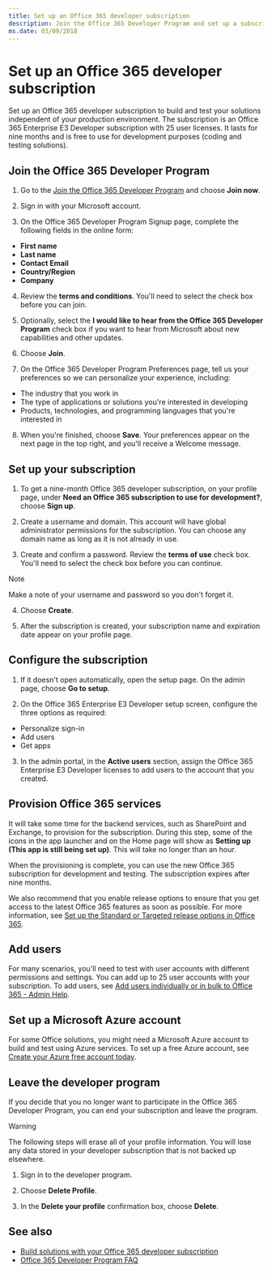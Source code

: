 ```yaml
---
title: Set up an Office 365 developer subscription
description: Join the Office 365 Developer Program and set up a subscription for building and testing solutions independent of your production environment.
ms.date: 03/09/2018
---
```


# Set up an Office 365 developer subscription 

Set up an Office 365 developer subscription to build and test your solutions independent of your production environment. The subscription is an Office 365 Enterprise E3 Developer subscription with 25 user licenses. It lasts for nine months and is free to use for development purposes (coding and testing solutions).

## Join the Office 365 Developer Program

1. Go to the [Join the Office 365 Developer Program](https://aka.ms/devprogram) and choose **Join now**.

2. Sign in with your Microsoft account.

3. On the Office 365 Developer Program Signup page, complete the following fields in the online form:

  - **First name**
  - **Last name**
  - **Contact Email**
  - **Country/Region**
  - **Company**

4. Review the **terms and conditions**. You'll need to select the check box before you can join.

5. Optionally, select the **I would like to hear from the Office 365 Developer Program** check box if you want to hear from Microsoft about new capabilities and other updates. 

6. Choose **Join**.

7. On the Office 365 Developer Program Preferences page, tell us your preferences so we can personalize your experience, including:

  - The industry that you work in
  - The type of applications or solutions you're interested in developing
  - Products, technologies, and programming languages that you're interested in

8. When you're finished, choose **Save**. Your preferences appear on the next page in the top right, and you'll receive a Welcome message.

## Set up your subscription

1. To get a nine-month Office 365 developer subscription, on your profile page, under **Need an Office 365 subscription to use for development?**, choose **Sign up**.

2. Create a username and domain. This account will have global administrator permissions for the subscription. You can choose any domain name as long as it is not already in use.

3. Create and confirm a password. Review the **terms of use** check box. You'll need to select the check box before you can continue.

  > [!NOTE]
  > Make a note of your username and password so you don't forget it. 

4. Choose **Create**.

5. After the subscription is created, your subscription name and expiration date appear on your profile page.

<!--I copied the following sections from the wiki page and am not sure what the new experience will be. -->

## Configure the subscription

1. If it doesn't open automatically, open the setup page. On the admin page, choose **Go to setup**.

2. On the Office 365 Enterprise E3 Developer setup screen, configure the three options as required:

  - Personalize sign-in
  - Add users
  - Get apps
  
3. In the admin portal, in the **Active users** section, assign the Office 365 Enterprise E3 Developer licenses to add users to the account that you created.

## Provision Office 365 services

It will take some time for the backend services, such as SharePoint and Exchange, to provision for the subscription. During this step, some of the icons in the app launcher and on the Home page will show as **Setting up (This app is still being set up)**. This will take no longer than an hour.

When the provisioning is complete, you can use the new Office 365 subscription for development and testing. The subscription expires after nine months.

We also recommend that you enable release options to ensure that you get access to the latest Office 365 features as soon as possible. For more information, see [Set up the Standard or Targeted release options in Office 365](https://support.office.com/en-us/article/set-up-the-standard-or-targeted-release-options-in-office-365-3b3adfa4-1777-4ff0-b606-fb8732101f47?ui=en-US&rs=en-US&ad=US).

## Add users

For many scenarios, you'll need to test with user accounts with different permissions and settings. You can add up to 25 user accounts with your subscription. To add users, see [Add users individually or in bulk to Office 365 - Admin Help](https://support.office.com/en-us/article/add-users-individually-or-in-bulk-to-office-365-admin-help-1970f7d6-03b5-442f-b385-5880b9c256ec).

## Set up a Microsoft Azure account

For some Office solutions, you might need a Microsoft Azure account to build and test using Azure services. To set up a free Azure account, see [Create your Azure free account today](https://azure.microsoft.com/en-us/free/).

## Leave the developer program

If you decide that you no longer want to participate in the Office 365 Developer Program, you can end your subscription and leave the program.

  > [!WARNING]
  > The following steps will erase all of your profile information. You will lose any data stored in your developer subscription that is not backed up elsewhere.

1. Sign in to the developer program.

2. Choose **Delete Profile**.

3. In the **Delete your profile** confirmation box, choose **Delete**.


<!-- ## Linda's Notes 

- **Delete all your events** *(need more info here)*

...from current way of doing things -- not sure if these still apply. Also some notes from David's content plan. 
Save what applies, delete what doesn't.

### Info we give out to current customers when we send their promo codes:
- You must use InPrivate browsing to redeem the code. 
- This offer is a developer sandbox offer, and is not compatible with any other offers.  For example, you cannot have a paid E5 offer, Visio offer, and this offer all-in-one. 
- The limit is one subscription per lifetime; that is, contoso.com can only sign up for this offer once.  You can request another subscription to create a second subscription with contoso2.onmicrosoft.com. 
- These promo codes may not be used to extend a currently existing offer, paid or otherwise.  As in #3, you must request and create a net new tenant at this time.

### Get started with the Office 365 developer subscription 

- Get a subscription (basically will point to previous topic) 
- Access your Azure subscription (you get this as part of the developer subscription, but not everyone knows how to get to it via the Azure portal) 
- Configure your subscription 
  - Question: some topics I've found include getting an Azure subscription. Is this needed? 
  - Add users in Office 365 (this will just be a link out) 
  - Leverage the Office 365 CLI tool to change settings (be clear on the what you can do, follow up with Vesa.) (this is also a link out) 

### Next steps (Choose your journey) (intro to next section) 

- Add Sample data by using the Graph Explorer (need more info) 
- Create app catalog (sharepoint) link to sp topic 
- Create developer site (sharepoint) link to sp topic 
- Add ScriptLab to all clients to the subscription to enable Office add-ins (need more info) 
- Enable Teams Development and Sideloading (need more info) 
- Your O365 subscription IS an Azure subscription. So we need a document that explains how to access it on the Azure portal.

### Documentation requests for Wave 1 (from slide deck)

- Overview of Developer Program​
- Acquire a subscription options  [Dev Subscription | Visual Studio | Paid $99 offer | Microsoft Partner Network Benefits (MPN IUR)]​
- Customize your development subscription for your use.​
- [Add users in Office 365](https://support.office.com/en-us/article/add-users-individually-or-in-bulk-to-office-365-admin-help-1970f7d6-03b5-442f-b385-5880b9c256ec) ​
- [Leverage the Office 365 CLI tool to change settings​](https://dev.office.com/blogs/announcing-office-365-cli-for-managing-your-office-365-subscription-on-any-platform)   to be clear on the what you can do. Follow up with Vesa.​
- Add Sample data by using the Graph Explorer​
- Add ScriptLab to all clients to the subscription to enable Office add-ins​
- Enable Teams Development and Sideloading​
- Need help?​
- Have questions on how to get started building? Dev.office.com/support​
- Subscription issue? ->  FAQ / Trouble shooting guide  ​
- Privacy and terms of use​
- Program terms of use ​
- Dev subscription license agreement [Suzanna]-->

## See also

- [Build solutions with your Office 365 developer subscription](office-365-developer-subscription-options.md)
- [Office 365 Developer Program FAQ](office-365-developer-program-faq.md)
